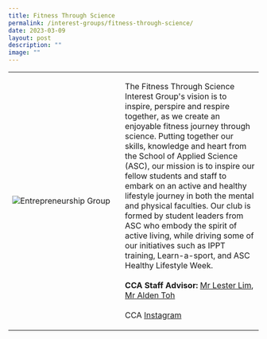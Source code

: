 ```yaml
---
title: Fitness Through Science
permalink: /interest-groups/fitness-through-science/
date: 2023-03-09
layout: post
description: ""
image: ""
---
```

<div>
    <table>
        <tr>
            <td style="width:45%"><image src="/images/Interest Groups/FITS.jpg" style="display:block;margin-left:auto;margin-right:auto;" alt="Entrepreneurship Group"></image></td>
            <td>
                <p>
                    The Fitness Through Science Interest Group's vision is to inspire, perspire and respire together, as we create an enjoyable fitness journey through science. Putting together our skills, knowledge and heart from the School of Applied Science (ASC), our mission is to inspire our fellow students and staff to embark on an active and healthy lifestyle journey in both the mental and physical faculties. Our club is formed by student leaders from ASC who embody the spirit of active living, while driving some of our initiatives such as IPPT training, Learn-a-sport, and ASC Healthy Lifestyle Week.<br>
									<br>
                    <b>CCA Staff Advisor:</b> <a href="mailto:Lester_LIM@TP.EDU.SG">Mr Lester Lim</a>, <a href="mailto:Alden_TOH@TP.EDU.SG">Mr Alden Toh</a><br>
                    <br>
                    CCA <a href="https://www.instagram.com/asc.fits/">Instagram</a>
                </p>
            </td>
        </tr>
    </table>
</div>
